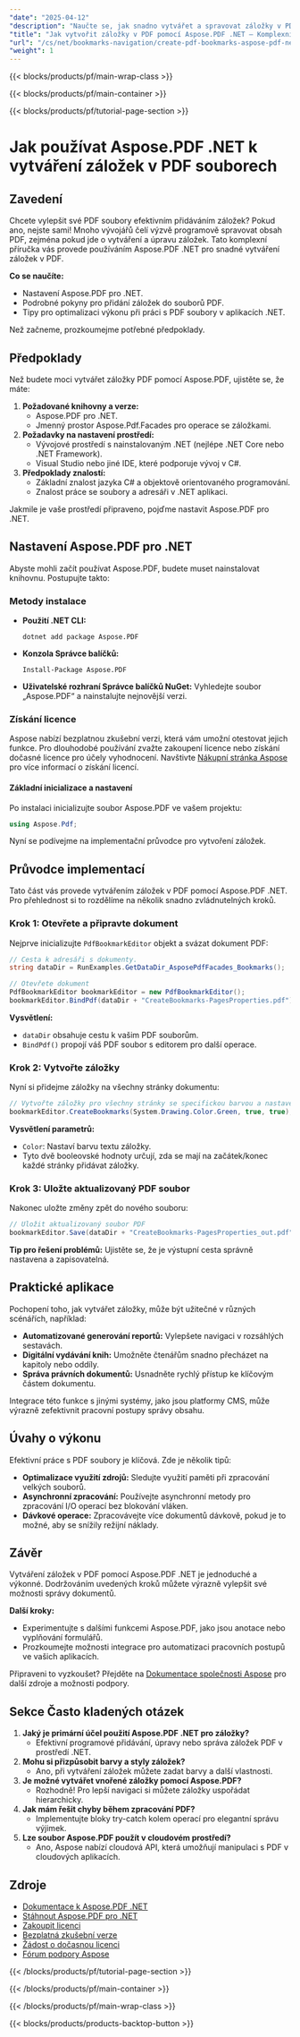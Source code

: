 ```yaml
---
"date": "2025-04-12"
"description": "Naučte se, jak snadno vytvářet a spravovat záložky v PDF pomocí Aspose.PDF pro .NET. Postupujte podle tohoto podrobného návodu pro vylepšenou navigaci v dokumentech."
"title": "Jak vytvořit záložky v PDF pomocí Aspose.PDF .NET – Komplexní průvodce"
"url": "/cs/net/bookmarks-navigation/create-pdf-bookmarks-aspose-pdf-net-guide/"
"weight": 1
---
```


{{< blocks/products/pf/main-wrap-class >}}

{{< blocks/products/pf/main-container >}}

{{< blocks/products/pf/tutorial-page-section >}}


# Jak používat Aspose.PDF .NET k vytváření záložek v PDF souborech

## Zavedení
Chcete vylepšit své PDF soubory efektivním přidáváním záložek? Pokud ano, nejste sami! Mnoho vývojářů čelí výzvě programově spravovat obsah PDF, zejména pokud jde o vytváření a úpravu záložek. Tato komplexní příručka vás provede používáním Aspose.PDF .NET pro snadné vytváření záložek v PDF.

**Co se naučíte:**
- Nastavení Aspose.PDF pro .NET.
- Podrobné pokyny pro přidání záložek do souborů PDF.
- Tipy pro optimalizaci výkonu při práci s PDF soubory v aplikacích .NET.

Než začneme, prozkoumejme potřebné předpoklady.

## Předpoklady
Než budete moci vytvářet záložky PDF pomocí Aspose.PDF, ujistěte se, že máte:
1. **Požadované knihovny a verze:**
   - Aspose.PDF pro .NET.
   - Jmenný prostor Aspose.Pdf.Facades pro operace se záložkami.
2. **Požadavky na nastavení prostředí:**
   - Vývojové prostředí s nainstalovaným .NET (nejlépe .NET Core nebo .NET Framework).
   - Visual Studio nebo jiné IDE, které podporuje vývoj v C#.
3. **Předpoklady znalostí:**
   - Základní znalost jazyka C# a objektově orientovaného programování.
   - Znalost práce se soubory a adresáři v .NET aplikaci.

Jakmile je vaše prostředí připraveno, pojďme nastavit Aspose.PDF pro .NET.

## Nastavení Aspose.PDF pro .NET
Abyste mohli začít používat Aspose.PDF, budete muset nainstalovat knihovnu. Postupujte takto:

### Metody instalace
- **Použití .NET CLI:**
  ```
  dotnet add package Aspose.PDF
  ```
- **Konzola Správce balíčků:**
  ```
  Install-Package Aspose.PDF
  ```
- **Uživatelské rozhraní Správce balíčků NuGet:**
  Vyhledejte soubor „Aspose.PDF“ a nainstalujte nejnovější verzi.

### Získání licence
Aspose nabízí bezplatnou zkušební verzi, která vám umožní otestovat jejich funkce. Pro dlouhodobé používání zvažte zakoupení licence nebo získání dočasné licence pro účely vyhodnocení. Navštivte [Nákupní stránka Aspose](https://purchase.aspose.com/buy) pro více informací o získání licencí.

#### Základní inicializace a nastavení
Po instalaci inicializujte soubor Aspose.PDF ve vašem projektu:
```csharp
using Aspose.Pdf;
```
Nyní se podívejme na implementační průvodce pro vytvoření záložek.

## Průvodce implementací
Tato část vás provede vytvářením záložek v PDF pomocí Aspose.PDF .NET. Pro přehlednost si to rozdělíme na několik snadno zvládnutelných kroků.

### Krok 1: Otevřete a připravte dokument
Nejprve inicializujte `PdfBookmarkEditor` objekt a svázat dokument PDF:
```csharp
// Cesta k adresáři s dokumenty.
string dataDir = RunExamples.GetDataDir_AsposePdfFacades_Bookmarks();

// Otevřete dokument
PdfBookmarkEditor bookmarkEditor = new PdfBookmarkEditor();
bookmarkEditor.BindPdf(dataDir + "CreateBookmarks-PagesProperties.pdf");
```
**Vysvětlení:**
- `dataDir` obsahuje cestu k vašim PDF souborům.
- `BindPdf()` propojí váš PDF soubor s editorem pro další operace.

### Krok 2: Vytvořte záložky
Nyní si přidejme záložky na všechny stránky dokumentu:
```csharp
// Vytvořte záložky pro všechny stránky se specifickou barvou a nastavením
bookmarkEditor.CreateBookmarks(System.Drawing.Color.Green, true, true);
```
**Vysvětlení parametrů:**
- `Color`: Nastaví barvu textu záložky.
- Tyto dvě booleovské hodnoty určují, zda se mají na začátek/konec každé stránky přidávat záložky.

### Krok 3: Uložte aktualizovaný PDF soubor
Nakonec uložte změny zpět do nového souboru:
```csharp
// Uložit aktualizovaný soubor PDF
bookmarkEditor.Save(dataDir + "CreateBookmarks-PagesProperties_out.pdf");
```
**Tip pro řešení problémů:** Ujistěte se, že je výstupní cesta správně nastavena a zapisovatelná.

## Praktické aplikace
Pochopení toho, jak vytvářet záložky, může být užitečné v různých scénářích, například:
- **Automatizované generování reportů:** Vylepšete navigaci v rozsáhlých sestavách.
- **Digitální vydávání knih:** Umožněte čtenářům snadno přecházet na kapitoly nebo oddíly.
- **Správa právních dokumentů:** Usnadněte rychlý přístup ke klíčovým částem dokumentu.

Integrace této funkce s jinými systémy, jako jsou platformy CMS, může výrazně zefektivnit pracovní postupy správy obsahu.

## Úvahy o výkonu
Efektivní práce s PDF soubory je klíčová. Zde je několik tipů:
- **Optimalizace využití zdrojů:** Sledujte využití paměti při zpracování velkých souborů.
- **Asynchronní zpracování:** Používejte asynchronní metody pro zpracování I/O operací bez blokování vláken.
- **Dávkové operace:** Zpracovávejte více dokumentů dávkově, pokud je to možné, aby se snížily režijní náklady.

## Závěr
Vytváření záložek v PDF pomocí Aspose.PDF .NET je jednoduché a výkonné. Dodržováním uvedených kroků můžete výrazně vylepšit své možnosti správy dokumentů.

**Další kroky:**
- Experimentujte s dalšími funkcemi Aspose.PDF, jako jsou anotace nebo vyplňování formulářů.
- Prozkoumejte možnosti integrace pro automatizaci pracovních postupů ve vašich aplikacích.

Připraveni to vyzkoušet? Přejděte na [Dokumentace společnosti Aspose](https://reference.aspose.com/pdf/net/) pro další zdroje a možnosti podpory.

## Sekce Často kladených otázek
1. **Jaký je primární účel použití Aspose.PDF .NET pro záložky?**
   - Efektivní programové přidávání, úpravy nebo správa záložek PDF v prostředí .NET.
2. **Mohu si přizpůsobit barvy a styly záložek?**
   - Ano, při vytváření záložek můžete zadat barvy a další vlastnosti.
3. **Je možné vytvářet vnořené záložky pomocí Aspose.PDF?**
   - Rozhodně! Pro lepší navigaci si můžete záložky uspořádat hierarchicky.
4. **Jak mám řešit chyby během zpracování PDF?**
   - Implementujte bloky try-catch kolem operací pro elegantní správu výjimek.
5. **Lze soubor Aspose.PDF použít v cloudovém prostředí?**
   - Ano, Aspose nabízí cloudová API, která umožňují manipulaci s PDF v cloudových aplikacích.

## Zdroje
- [Dokumentace k Aspose.PDF .NET](https://reference.aspose.com/pdf/net/)
- [Stáhnout Aspose.PDF pro .NET](https://releases.aspose.com/pdf/net/)
- [Zakoupit licenci](https://purchase.aspose.com/buy)
- [Bezplatná zkušební verze](https://releases.aspose.com/pdf/net/)
- [Žádost o dočasnou licenci](https://purchase.aspose.com/temporary-license/)
- [Fórum podpory Aspose](https://forum.aspose.com/c/pdf/10)

{{< /blocks/products/pf/tutorial-page-section >}}

{{< /blocks/products/pf/main-container >}}

{{< /blocks/products/pf/main-wrap-class >}}

{{< blocks/products/products-backtop-button >}}